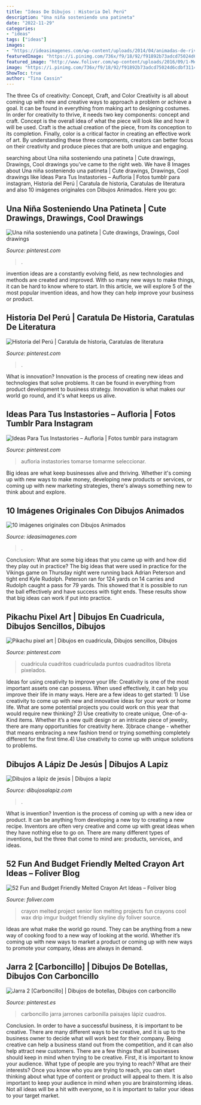 ```yaml
---
title: "Ideas De Dibujos : Historia Del Perú"
description: "Una niña sosteniendo una patineta"
date: "2022-11-29"
categories:
- "ideas"
tags: ["ideas"]
images:
- "https://ideasimagenes.com/wp-content/uploads/2014/04/animadas-de-river-20765-470x501.gif"
featuredImage: "https://i.pinimg.com/736x/f9/18/92/f91892b73adcd75024d6cdbf31142c0b.jpg"
featured_image: "http://www.foliver.com/wp-content/uploads/2016/09/1-Melted-Crayon-Art-Lion-.jpg"
image: "https://i.pinimg.com/736x/f9/18/92/f91892b73adcd75024d6cdbf31142c0b.jpg"
ShowToc: true
author: "Tina Cassin"
---
```



The three Cs of creativity: Concept, Craft, and Color
Creativity is all about coming up with new and creative ways to approach a problem or achieve a goal. It can be found in everything from making art to designing costumes. In order for creativity to thrive, it needs two key components: concept and craft. Concept is the overall idea of what the piece will look like and how it will be used. Craft is the actual creation of the piece, from its conception to its completion. Finally, color is a critical factor in creating an effective work of art. By understanding these three components, creators can better focus on their creativity and produce pieces that are both unique and engaging.

	

		
searching about Una niña sosteniendo una patineta | Cute drawings, Drawings, Cool drawings you've came to the right web. We have 8 Images about Una niña sosteniendo una patineta | Cute drawings, Drawings, Cool drawings like Ideas Para Tus Instastories – Aufloria | Fotos tumblr para instagram, Historia del Perú | Caratula de historia, Caratulas de literatura and also 10 imágenes originales con Dibujos Animados. Here you go:
		
    
## Una Niña Sosteniendo Una Patineta | Cute Drawings, Drawings, Cool Drawings

<img loading=lazy src="https://i.pinimg.com/736x/b3/dc/d9/b3dcd98edfc52291c9b76381d017845d--drawing-ideas-drawing-pictures.jpg" onerror="this.onerror=null;this.src='https://tse4.mm.bing.net/th?id=OIP.cyT8OsycyJ0xYiAlehUd4wHaMo&amp;pid=15.1';" alt="Una niña sosteniendo una patineta | Cute drawings, Drawings, Cool drawings">

_Source: pinterest.com_

>. 

	

invention ideas are a constantly evolving field, as new technologies and methods are created and improved. With so many new ways to make things, it can be hard to know where to start. In this article, we will explore 5 of the most popular invention ideas, and how they can help improve your business or product.

    
## Historia Del Perú | Caratula De Historia, Caratulas De Literatura

<img loading=lazy src="https://i.pinimg.com/736x/f6/36/5f/f6365f93049217ab8014f9e6aa91b8aa.jpg" onerror="this.onerror=null;this.src='https://tse4.mm.bing.net/th?id=OIP.sJqvKTc6bhbh0KU_WlG0XQHaJ3&amp;pid=15.1';" alt="Historia del Perú | Caratula de historia, Caratulas de literatura">

_Source: pinterest.com_

>. 

	

What is innovation?
Innovation is the process of creating new ideas and technologies that solve problems. It can be found in everything from product development to business strategy. Innovation is what makes our world go round, and it's what keeps us alive.

    
## Ideas Para Tus Instastories – Aufloria | Fotos Tumblr Para Instagram

<img loading=lazy src="https://i.pinimg.com/736x/f9/18/92/f91892b73adcd75024d6cdbf31142c0b.jpg" onerror="this.onerror=null;this.src='https://tse2.mm.bing.net/th?id=OIP.Lnqeq4Q19l87nSEhpNVsGQHaNK&amp;pid=15.1';" alt="Ideas Para Tus Instastories – Aufloria | Fotos tumblr para instagram">

_Source: pinterest.com_

>aufloria instastories tomarse tomarme seleccionar. 

	

Big ideas are what keep businesses alive and thriving. Whether it's coming up with new ways to make money, developing new products or services, or coming up with new marketing strategies, there's always something new to think about and explore.

    
## 10 Imágenes Originales Con Dibujos Animados

<img loading=lazy src="https://ideasimagenes.com/wp-content/uploads/2014/04/animadas-de-river-20765-470x501.gif" onerror="this.onerror=null;this.src='https://tse3.mm.bing.net/th?id=OIP.PZaCUu6gW4qxnh21UGEPQgAAAA&amp;pid=15.1';" alt="10 imágenes originales con Dibujos Animados">

_Source: ideasimagenes.com_

>. 

	

Conclusion: What are some big ideas that you came up with and how did they play out in practice?
The big ideas that were used in practice for the Vikings game on Thursday night were running back Adrian Peterson and tight end Kyle Rudolph. Peterson ran for 124 yards on 14 carries and Rudolph caught a pass for 79 yards. This showed that it is possible to run the ball effectively and have success with tight ends. These results show that big ideas can work if put into practice.

    
## Pikachu Pixel Art | Dibujos En Cuadricula, Dibujos Sencillos, Dibujos

<img loading=lazy src="https://i.pinimg.com/736x/8c/7b/a3/8c7ba3634cbcd8575d6f9af8befc48a7.jpg" onerror="this.onerror=null;this.src='https://tse4.mm.bing.net/th?id=OIP.hmF0JbbvZUglt0a7d1alHQHaNK&amp;pid=15.1';" alt="Pikachu pixel art | Dibujos en cuadricula, Dibujos sencillos, Dibujos">

_Source: pinterest.com_

>cuadricula cuadritos cuadriculada puntos cuadraditos libreta pixelados. 

	

Ideas for using creativity to improve your life:
Creativity is one of the most important assets one can possess. When used effectively, it can help you improve their life in many ways. Here are a few ideas to get started: 1) Use creativity to come up with new and innovative ideas for your work or home life. What are some potential projects you could work on this year that would require new thinking? 2) Use creativity to create unique, One-of-a-Kind items. Whether it’s a new quilt design or an intricate piece of jewelry, there are many opportunities for creativity here. 3)brace change - whether that means embracing a new fashion trend or trying something completely different for the first time.4) Use creativity to come up with unique solutions to problems.

    
## Dibujos A Lápiz De Jesús | Dibujos A Lapiz

<img loading=lazy src="https://dibujosalapiz.com/wp-content/uploads/2014/10/Dibujos-a-lápiz-de-jesús-6.jpg" onerror="this.onerror=null;this.src='https://tse2.mm.bing.net/th?id=OIP.Gw8XotsqJL8zjzr4lRWTaQHaJ4&amp;pid=15.1';" alt="Dibujos a lápiz de jesús | Dibujos a lapiz">

_Source: dibujosalapiz.com_

>. 

	

What is invention?
Invention is the process of coming up with a new idea or product. It can be anything from developing a new toy to creating a new recipe. Inventors are often very creative and come up with great ideas when they have nothing else to go on. There are many different types of inventions, but the three that come to mind are: products, services, and ideas.

    
## 52 Fun And Budget Friendly Melted Crayon Art Ideas – Foliver Blog

<img loading=lazy src="http://www.foliver.com/wp-content/uploads/2016/09/1-Melted-Crayon-Art-Lion-.jpg" onerror="this.onerror=null;this.src='https://tse2.mm.bing.net/th?id=OIP.0-owxhC6T6F--8ifeMgD2wHaJ4&amp;pid=15.1';" alt="52 Fun and Budget Friendly Melted Crayon Art Ideas – Foliver blog">

_Source: foliver.com_

>crayon melted project senior lion melting projects fun crayons cool wax drip imgur budget friendly skyline diy foliver source. 

	

Ideas are what make the world go round. They can be anything from a new way of cooking food to a new way of looking at the world. Whether it’s coming up with new ways to market a product or coming up with new ways to promote your company, ideas are always in demand.

    
## Jarra 2 [Carboncillo] | Dibujos De Botellas, Dibujos Con Carboncillo

<img loading=lazy src="https://i.pinimg.com/736x/e2/0a/53/e20a53fcfca458f4f443d4b6c0640aad--pastel.jpg" onerror="this.onerror=null;this.src='https://tse3.mm.bing.net/th?id=OIP.ApXjQcbQsQF_m3ozRJayagHaKU&amp;pid=15.1';" alt="Jarra 2 [Carboncillo] | Dibujos de botellas, Dibujos con carboncillo">

_Source: pinterest.es_

>carboncillo jarra jarrones carbonilla paisajes lápiz cuadros. 

	

Conclusion.
In order to have a successful business, it is important to be creative. There are many different ways to be creative, and it is up to the business owner to decide what will work best for their company. Being creative can help a business stand out from the competition, and it can also help attract new customers. There are a few things that all businesses should keep in mind when trying to be creative.
First, it is important to know your audience. What type of people are you trying to reach? What are their interests? Once you know who you are trying to reach, you can start thinking about what type of content or product will appeal to them. It is also important to keep your audience in mind when you are brainstorming ideas. Not all ideas will be a hit with everyone, so it is important to tailor your ideas to your target market.

